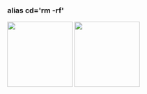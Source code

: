 ### alias cd='rm -rf'

<img src="https://github-readme-stats.vercel.app/api?username=HydrogenSulfate&count_private=true&show_icons=true&theme=default&layout=compact" height="150"> <img src="https://github-readme-stats.vercel.app/api/top-langs/?username=HydrogenSulfate&theme=default&layout=compact" height="150">


<!--
**kennymckormick/kennymckormick** is a ✨ _special_ ✨ repository because its `README.md` (this file) appears on your GitHub profile.

Here are some ideas to get you started:

- 🔭 I’m currently working on ...
- 🌱 I’m currently learning ...
- 👯 I’m looking to collaborate on ...
- 🤔 I’m looking for help with ...
- 💬 Ask me about ...
- 📫 How to reach me: ...
- 😄 Pronouns: ...
- ⚡ Fun fact: ...
-->
